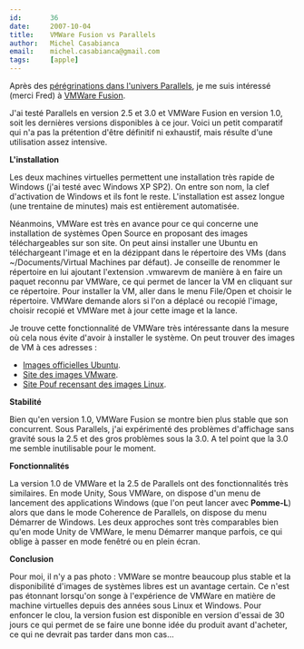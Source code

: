 ```yaml
---
id:       36
date:     2007-10-04
title:    VMWare Fusion vs Parallels
author:   Michel Casabianca
email:    michel.casabianca@gmail.com
tags:     [apple]
---
```


Après des [pérégrinations dans l'univers Parallels](#Bienvenue_dans_l_univers_Parallels__x00A0__), je me suis intéressé (merci Fred) à [VMWare Fusion](http://www.vmware.com/products/fusion/overview.html).

<!--more-->

J'ai testé Parallels en version 2.5 et 3.0 et VMWare Fusion en version 1.0, soit les dernières versions disponibles à ce jour. Voici un petit comparatif qui n'a pas la prétention d'être définitif ni exhaustif, mais résulte d'une utilisation assez intensive.

 **L'installation**

Les deux machines virtuelles permettent une installation très rapide de Windows (j'ai testé avec Windows XP SP2). On entre son nom, la clef d'activation de Windows et ils font le reste. L'installation est assez longue (une trentaine de minutes) mais est entièrement automatisée.

Néanmoins, VMWare est très en avance pour ce qui concerne une installation de systèmes Open Source en proposant des images téléchargeables sur son site. On peut ainsi installer une Ubuntu en téléchargeant l'image et en la dézippant dans le répertoire des VMs (dans ~/Documents/Virtual Machines par défaut). Je conseille de renommer le répertoire en lui ajoutant l'extension .vmwarevm de manière à en faire un paquet reconnu par VMWare, ce qui permet de lancer la VM en cliquant sur ce répertoire. Pour installer la VM, aller dans le menu File/Open et choisir le répertoire. VMWare demande alors si l'on a déplacé ou recopié l'image, choisir recopié et VMWare met à jour cette image et la lance.

Je trouve cette fonctionnalité de VMWare très intéressante dans la mesure où cela nous évite d'avoir à installer le système. On peut trouver des images de VM à ces adresses :

- [Images officielles Ubuntu](http://isv-image.ubuntu.com/vmware/).
- [Site des images VMware](https://solutionexchange.vmware.com/store/category_groups/19).
- [Site Pouf recensant des images Linux](http://vmware.pouf.org/).


 **Stabilité**

Bien qu'en version 1.0, VMWare Fusion se montre bien plus stable que son concurrent. Sous Parallels, j'ai expérimenté des problèmes d'affichage sans gravité sous la 2.5 et des gros problèmes sous la 3.0. A tel point que la 3.0 me semble inutilisable pour le moment.

 **Fonctionnalités**

La version 1.0 de VMWare et la 2.5 de Parallels ont des fonctionnalités très similaires. En mode Unity, Sous VMWare, on dispose d'un menu de lancement des applications Windows (que l'on peut lancer avec **Pomme-L**) alors que dans le mode Coherence de Parallels, on dispose du menu Démarrer de Windows. Les deux approches sont très comparables bien qu'en mode Unity de VMWare, le menu Démarrer manque parfois, ce qui oblige à passer en mode fenêtré ou en plein écran.

 **Conclusion**

Pour moi, il n'y a pas photo : VMWare se montre beaucoup plus stable et la disponibilité d'images de systèmes libres est un avantage certain. Ce n'est pas étonnant lorsqu'on songe à l'expérience de VMWare en matière de machine virtuelles depuis des années sous Linux et Windows. Pour enfoncer le clou, la version fusion est disponible en version d'essai de 30 jours ce qui permet de se faire une bonne idée du produit avant d'acheter, ce qui ne devrait pas tarder dans mon cas...
